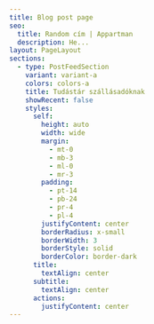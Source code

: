 ```yaml
---
title: Blog post page
seo:
  title: Random cím | Appartman
  description: He...
layout: PageLayout
sections:
  - type: PostFeedSection
    variant: variant-a
    colors: colors-a
    title: Tudástár szállásadóknak
    showRecent: false
    styles:
      self:
        height: auto
        width: wide
        margin:
          - mt-0
          - mb-3
          - ml-0
          - mr-3
        padding:
          - pt-14
          - pb-24
          - pr-4
          - pl-4
        justifyContent: center
        borderRadius: x-small
        borderWidth: 3
        borderStyle: solid
        borderColor: border-dark
      title:
        textAlign: center
      subtitle:
        textAlign: center
      actions:
        justifyContent: center
---
```

